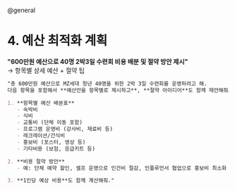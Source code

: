 @general

# 4. 예산 최적화 계획

**"600만원 예산으로 40명 2박3일 수련회 비용 배분 및 절약 방안 제시"**<br>
→ 항목별 상세 예산 + 절약 팁

```markdown
"총 600만원 예산으로 MZ세대 청년 40명을 위한 2박 3일 수련회를 운영하려고 해.  
다음 항목을 포함해서 **예산안을 항목별로 제시하고**, **절약 아이디어**도 함께 제안해줘.

1. **항목별 예산 배분표**
   - 숙박비
   - 식비
   - 교통비 (단체 이동 포함)
   - 프로그램 운영비 (강사비, 재료비 등)
   - 레크레이션/간식비
   - 홍보비 (포스터, 영상 등)
   - 기타비용 (보험, 응급키트 등)

2. **비용 절약 방안**
   - 예: 단체 예약 할인, 셀프 운영으로 인건비 절감, 인플루언서 협업으로 홍보비 최소화 등

3. **1인당 예상 비용**도 함께 계산해줘."
```
